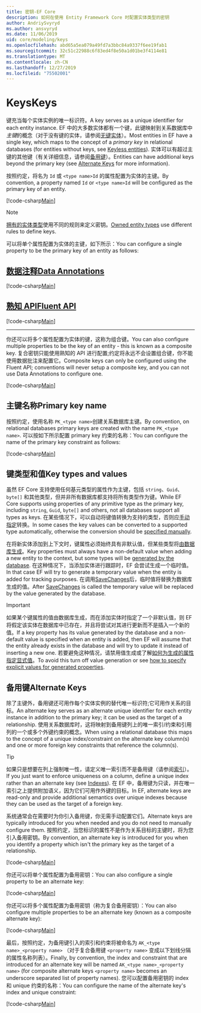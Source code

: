 ```yaml
---
title: 密钥-EF Core
description: 如何在使用 Entity Framework Core 时配置实体类型的密钥
author: AndriySvyryd
ms.author: ansvyryd
ms.date: 11/06/2019
uid: core/modeling/keys
ms.openlocfilehash: abd65a5ea079a49fd7a3bbc84a9337f6ee19fab1
ms.sourcegitcommit: 32c51c22988c6f83ed4f8e50a1d01be3f4114e81
ms.translationtype: MT
ms.contentlocale: zh-CN
ms.lasthandoff: 12/27/2019
ms.locfileid: "75502001"
---
```

# <a name="keys"></a><span data-ttu-id="87ff7-103">Keys</span><span class="sxs-lookup"><span data-stu-id="87ff7-103">Keys</span></span>

<span data-ttu-id="87ff7-104">键充当每个实体实例的唯一标识符。</span><span class="sxs-lookup"><span data-stu-id="87ff7-104">A key serves as a unique identifier for each entity instance.</span></span> <span data-ttu-id="87ff7-105">EF 中的大多数实体都有一个键，此键映射到关系数据库中*主键*的概念（对于没有键的实体，请参阅[无键实体](xref:core/modeling/keyless-entity-types)）。</span><span class="sxs-lookup"><span data-stu-id="87ff7-105">Most entities in EF have a single key, which maps to the concept of a *primary key* in relational databases (for entities without keys, see [Keyless entities](xref:core/modeling/keyless-entity-types)).</span></span> <span data-ttu-id="87ff7-106">实体可以有超过主键的其他键（有关详细信息，请参阅[备用键](#alternate-keys)）。</span><span class="sxs-lookup"><span data-stu-id="87ff7-106">Entities can have additional keys beyond the primary key (see [Alternate Keys](#alternate-keys) for more information).</span></span>

<span data-ttu-id="87ff7-107">按照约定，将名为 `Id` 或 `<type name>Id` 的属性配置为实体的主键。</span><span class="sxs-lookup"><span data-stu-id="87ff7-107">By convention, a property named `Id` or `<type name>Id` will be configured as the primary key of an entity.</span></span>

[!code-csharp[Main](../../../samples/core/Modeling/Conventions/KeyId.cs?name=KeyId&highlight=3,11)]

> [!NOTE]
> <span data-ttu-id="87ff7-108">[拥有的实体类型](xref:core/modeling/owned-entities)使用不同的规则来定义密钥。</span><span class="sxs-lookup"><span data-stu-id="87ff7-108">[Owned entity types](xref:core/modeling/owned-entities) use different rules to define keys.</span></span>

<span data-ttu-id="87ff7-109">可以将单个属性配置为实体的主键，如下所示：</span><span class="sxs-lookup"><span data-stu-id="87ff7-109">You can configure a single property to be the primary key of an entity as follows:</span></span>

## <a name="data-annotationstabdata-annotations"></a>[<span data-ttu-id="87ff7-110">数据注释</span><span class="sxs-lookup"><span data-stu-id="87ff7-110">Data Annotations</span></span>](#tab/data-annotations)

[!code-csharp[Main](../../../samples/core/Modeling/DataAnnotations/KeySingle.cs?name=KeySingle&highlight=3)]

## <a name="fluent-apitabfluent-api"></a>[<span data-ttu-id="87ff7-111">熟知 API</span><span class="sxs-lookup"><span data-stu-id="87ff7-111">Fluent API</span></span>](#tab/fluent-api)

[!code-csharp[Main](../../../samples/core/Modeling/FluentAPI/KeySingle.cs?name=KeySingle&highlight=4)]

***

<span data-ttu-id="87ff7-112">你还可以将多个属性配置为实体的键，这称为组合键。</span><span class="sxs-lookup"><span data-stu-id="87ff7-112">You can also configure multiple properties to be the key of an entity - this is known as a composite key.</span></span> <span data-ttu-id="87ff7-113">复合密钥只能使用熟知的 API 进行配置;约定将永远不会设置组合键，你不能使用数据批注来配置它。</span><span class="sxs-lookup"><span data-stu-id="87ff7-113">Composite keys can only be configured using the Fluent API; conventions will never setup a composite key, and you can not use Data Annotations to configure one.</span></span>

[!code-csharp[Main](../../../samples/core/Modeling/FluentAPI/KeyComposite.cs?name=KeyComposite&highlight=4)]

## <a name="primary-key-name"></a><span data-ttu-id="87ff7-114">主键名称</span><span class="sxs-lookup"><span data-stu-id="87ff7-114">Primary key name</span></span>

<span data-ttu-id="87ff7-115">按照约定，使用名称 `PK_<type name>`创建关系数据库主键。</span><span class="sxs-lookup"><span data-stu-id="87ff7-115">By convention, on relational databases primary keys are created with the name `PK_<type name>`.</span></span> <span data-ttu-id="87ff7-116">可以按如下所示配置 primary key 约束的名称：</span><span class="sxs-lookup"><span data-stu-id="87ff7-116">You can configure the name of the primary key constraint as follows:</span></span>

[!code-csharp[Main](../../../samples/core/Modeling/FluentAPI/KeyName.cs?name=KeyName&highlight=5)]

## <a name="key-types-and-values"></a><span data-ttu-id="87ff7-117">键类型和值</span><span class="sxs-lookup"><span data-stu-id="87ff7-117">Key types and values</span></span>

<span data-ttu-id="87ff7-118">虽然 EF Core 支持使用任何基元类型的属性作为主键，包括 `string`、`Guid`、`byte[]` 和其他类型，但并非所有数据库都支持将所有类型作为键。</span><span class="sxs-lookup"><span data-stu-id="87ff7-118">While EF Core supports using properties of any primitive type as the primary key, including `string`, `Guid`, `byte[]` and others, not all databases support all types as keys.</span></span> <span data-ttu-id="87ff7-119">在某些情况下，可以自动将键值转换为支持的类型，否则应[手动指定](xref:core/modeling/value-conversions)转换。</span><span class="sxs-lookup"><span data-stu-id="87ff7-119">In some cases the key values can be converted to a supported type automatically, otherwise the conversion should be [specified manually](xref:core/modeling/value-conversions).</span></span>

<span data-ttu-id="87ff7-120">在将新实体添加到上下文时，键属性必须始终具有非默认值，但某些类型将[由数据库生成](xref:core/modeling/generated-properties)。</span><span class="sxs-lookup"><span data-stu-id="87ff7-120">Key properties must always have a non-default value when adding a new entity to the context, but some types will be [generated by the database](xref:core/modeling/generated-properties).</span></span> <span data-ttu-id="87ff7-121">在这种情况下，当添加实体进行跟踪时，EF 会尝试生成一个临时值。</span><span class="sxs-lookup"><span data-stu-id="87ff7-121">In that case EF will try to generate a temporary value when the entity is added for tracking purposes.</span></span> <span data-ttu-id="87ff7-122">在调用[SaveChanges](/dotnet/api/Microsoft.EntityFrameworkCore.DbContext.SaveChanges)后，临时值将替换为数据库生成的值。</span><span class="sxs-lookup"><span data-stu-id="87ff7-122">After [SaveChanges](/dotnet/api/Microsoft.EntityFrameworkCore.DbContext.SaveChanges) is called the temporary value will be replaced by the value generated by the database.</span></span>

> [!Important]
> <span data-ttu-id="87ff7-123">如果某个键属性的值由数据库生成，而在添加实体时指定了一个非默认值，则 EF 将假定该实体在数据库中已存在，并且将尝试对其进行更新而不是插入一个新的值。</span><span class="sxs-lookup"><span data-stu-id="87ff7-123">If a key property has its value generated by the database and a non-default value is specified when an entity is added, then EF will assume that the entity already exists in the database and will try to update it instead of inserting a new one.</span></span> <span data-ttu-id="87ff7-124">若要避免这种情况，请禁用值生成或了解[如何为生成的属性指定显式值](../saving/explicit-values-generated-properties.md)。</span><span class="sxs-lookup"><span data-stu-id="87ff7-124">To avoid this turn off value generation or see [how to specify explicit values for generated properties](../saving/explicit-values-generated-properties.md).</span></span>

## <a name="alternate-keys"></a><span data-ttu-id="87ff7-125">备用键</span><span class="sxs-lookup"><span data-stu-id="87ff7-125">Alternate Keys</span></span>

<span data-ttu-id="87ff7-126">除了主键外，备用键还可用作每个实体实例的替代唯一标识符;它可用作关系的目标。</span><span class="sxs-lookup"><span data-stu-id="87ff7-126">An alternate key serves as an alternate unique identifier for each entity instance in addition to the primary key; it can be used as the target of a relationship.</span></span> <span data-ttu-id="87ff7-127">使用关系数据库时，这将映射到备用键列上的唯一索引/约束和引用列的一个或多个外键约束的概念。</span><span class="sxs-lookup"><span data-stu-id="87ff7-127">When using a relational database this maps to the concept of a unique index/constraint on the alternate key column(s) and one or more foreign key constraints that reference the column(s).</span></span>

> [!TIP]
> <span data-ttu-id="87ff7-128">如果只是想要在列上强制唯一性，请定义唯一索引而不是备用键（请参阅[索引](indexes.md)）。</span><span class="sxs-lookup"><span data-stu-id="87ff7-128">If you just want to enforce uniqueness on a column, define a unique index rather than an alternate key (see [Indexes](indexes.md)).</span></span> <span data-ttu-id="87ff7-129">在 EF 中，备用键为只读，并在唯一索引之上提供附加语义，因为它们可用作外键的目标。</span><span class="sxs-lookup"><span data-stu-id="87ff7-129">In EF, alternate keys are read-only and provide additional semantics over unique indexes because they can be used as the target of a foreign key.</span></span>

<span data-ttu-id="87ff7-130">系统通常会在需要时为你引入备用键，你无需手动配置它们。</span><span class="sxs-lookup"><span data-stu-id="87ff7-130">Alternate keys are typically introduced for you when needed and you do not need to manually configure them.</span></span> <span data-ttu-id="87ff7-131">按照约定，当您标识的属性不是作为关系目标的主键时，将为您引入备用密钥。</span><span class="sxs-lookup"><span data-stu-id="87ff7-131">By convention, an alternate key is introduced for you when you identify a property which isn't the primary key as the target of a relationship.</span></span>

[!code-csharp[Main](../../../samples/core/Modeling/Conventions/AlternateKey.cs?name=AlternateKey&highlight=12)]

<span data-ttu-id="87ff7-132">你还可以将单个属性配置为备用密钥：</span><span class="sxs-lookup"><span data-stu-id="87ff7-132">You can also configure a single property to be an alternate key:</span></span>

[!code-csharp[Main](../../../samples/core/Modeling/FluentAPI/AlternateKeySingle.cs?name=AlternateKeySingle&highlight=4)]

<span data-ttu-id="87ff7-133">你还可以将多个属性配置为备用密钥（称为复合备用密钥）：</span><span class="sxs-lookup"><span data-stu-id="87ff7-133">You can also configure multiple properties to be an alternate key (known as a composite alternate key):</span></span>

[!code-csharp[Main](../../../samples/core/Modeling/FluentAPI/AlternateKeyComposite.cs?name=AlternateKeyComposite&highlight=4)]

<span data-ttu-id="87ff7-134">最后，按照约定，为备用键引入的索引和约束将被命名为 `AK_<type name>_<property name>` （对于复合备用键 `<property name>` 变成以下划线分隔的属性名称列表）。</span><span class="sxs-lookup"><span data-stu-id="87ff7-134">Finally, by convention, the index and constraint that are introduced for an alternate key will be named `AK_<type name>_<property name>` (for composite alternate keys `<property name>` becomes an underscore separated list of property names).</span></span> <span data-ttu-id="87ff7-135">您可以配置备用密钥的 index 和 unique 约束的名称：</span><span class="sxs-lookup"><span data-stu-id="87ff7-135">You can configure the name of the alternate key's index and unique constraint:</span></span>

[!code-csharp[Main](../../../samples/core/Modeling/FluentAPI/AlternateKeyName.cs?name=AlternateKeyName&highlight=5)]
